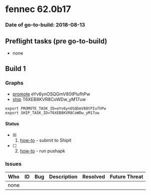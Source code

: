 # fennec 62.0b17

### Date of go-to-build: 2018-08-13

## Preflight tasks (pre go-to-build)
- none

## Build 1  

### Graphs
* [promote](https://tools.taskcluster.net/push-inspector/#/eYv6ynOSQGmV80tPIufhPw) eYv6ynOSQGmV80tPIufhPw
* [ship](https://tools.taskcluster.net/push-inspector/#/T6XEB8KVR8CoWDw_yM17uw) T6XEB8KVR8CoWDw_yM17uw
```
export PROMOTE_TASK_ID=eYv6ynOSQGmV80tPIufhPw
export SHIP_TASK_ID=T6XEB8KVR8CoWDw_yM17uw
```


#### Status
- [x] 1.  [how-to](https://wiki.mozilla.org/Release:Release_Automation_on_Mercurial:Starting_a_Release#Submit_to_Ship_It)  - submit to Shipit
- [ ] 2.  [how-to](https://github.com/mozilla-releng/releasewarrior-2.0/blob/master/docs/release-promotion/mobile/howto.md)  - run pushapk

### Issues
| Who                 | ID               | Bug                                                                 | Description                | Resolved                | Future Threat                |
| ------------------- | ---------------- | ------------------------------------------------------------------- | -------------------------- | ----------------------- | ---------------------------- |
| none | | | | | |

